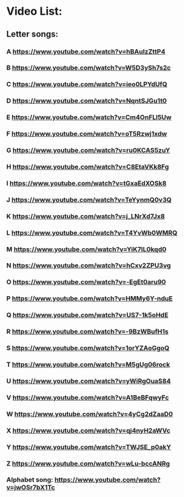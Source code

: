 # Video List:

## Letter songs:

### A https://www.youtube.com/watch?v=hBAuIzZttP4

### B https://www.youtube.com/watch?v=W5D3ySh7s2c

### C https://www.youtube.com/watch?v=ieo0LPYdUfQ

### D https://www.youtube.com/watch?v=NqntSJGu1t0

### E https://www.youtube.com/watch?v=Cm4OnFLl5Uw

### F https://www.youtube.com/watch?v=oT5Rzwj1xdw

### G https://www.youtube.com/watch?v=ru0KCAS5zuY

### H https://www.youtube.com/watch?v=C8EtaVKk8Fg

### I https://www.youtube.com/watch?v=tGxaEdXOSk8

### J https://www.youtube.com/watch?v=TeYynmQ0v3Q

### K https://www.youtube.com/watch?v=j_LNrXd7Jx8

### L https://www.youtube.com/watch?v=T4YvWb0WMRQ

### M https://www.youtube.com/watch?v=YiK7IL0kqd0

### N https://www.youtube.com/watch?v=hCxv2ZPU3vg

### O https://www.youtube.com/watch?v=-EgEt0aru90

### P https://www.youtube.com/watch?v=HMMy6Y-nduE

### Q https://www.youtube.com/watch?v=US7-1k5oHdE

### R https://www.youtube.com/watch?v=-9BzWBufH1s

### S https://www.youtube.com/watch?v=1orYZAoGgoQ

### T https://www.youtube.com/watch?v=M5gUg06rock

### U https://www.youtube.com/watch?v=yWiRgOuaS84

### V https://www.youtube.com/watch?v=A1BeBFqwyFc

### W https://www.youtube.com/watch?v=4yCg2dZaaD0

### X https://www.youtube.com/watch?v=qj4nyH2aWVc

### Y https://www.youtube.com/watch?v=TWJSE_p0akY

### Z https://www.youtube.com/watch?v=wLu-bccANRg

### Alphabet song: https://www.youtube.com/watch?v=jwOSr7bX1Tc
